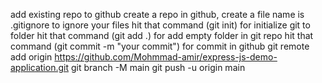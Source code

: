 add existing repo to github
create a repo in github,
create a file name is .gitignore to ignore your files
hit that command (git init) for initialize git to folder
hit that command (git add .) for add empty folder in git repo
hit that command (git commit -m "your commit") for commit in github
git remote add origin https://github.com/Mohmmad-amir/express-js-demo-application.git
git branch -M main
git push -u origin main
